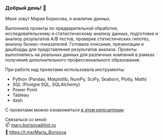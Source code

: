 ### Добрый день! 👋

Меня зовут Мария Борисова, я аналитик данных. 

Выполняла проекты по предварительной обработке, исследовательскому и статистическому анализу данных, подготовке и анализу результатов А/В тестов, проверке статистических гипотез, анализу бизнес-показателей. Готовила описания, презентации и дашборды для представления результатов анализа. Проекты выполнялись на реальных данных для различных компаний в рамках получения дополнительного профессионального образования. 

При работе над проектами использовала инструменты:
- Python (Pandas, Matplotlib, NumPy, SciPy, Seaborn, Plotly, Math)
- SQL (Postgre SQL, SQLAlchemy)
- Power Point
- Tableau
- dash

С проектами можно ознакомиться [в этом репозитории](https://github.com/maryaborisova/portfolio)

Связаться со мной:  
📫 mary.borisova@list.ru  
💬 https://t.me/Maria_Borisova

<!--
**maryaborisova/maryaborisova** is a ✨ _special_ ✨ repository because its `README.md` (this file) appears on your GitHub profile.

Here are some ideas to get you started:

- 🔭 I’m currently working on ...
- 🌱 I’m currently learning ...
- 👯 I’m looking to collaborate on ...
- 🤔 I’m looking for help with ...
- 💬 Ask me about ...
- 📫 How to reach me: ...
- 😄 Pronouns: ...
- ⚡ Fun fact: ...
-->
